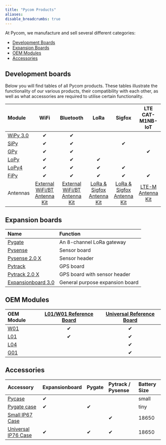 ```yaml
---
title: "Pycom Products"
aliases:
disable_breadcrumbs: true
---
```


At Pycom, we manufacture and sell several different categories:

* [Development Boards](#development-boards)
* [Expansion Boards](#expansion-boards)
* [OEM Modules](#oem-modules)
* [Accessories](#accessories)

## Development boards


Below you will find tables of all Pycom products. These tables illustrate the functionality of our various products, their compatibility with each other, as well as what accessories are required to utilise certain functionality.

| Module | WiFi | Bluetooth | LoRa | Sigfox | LTE CAT-M1NB-IoT |
| :--- | :---: | :---: | :---: | :---: | :---: |
| [WiPy 3.0](/datasheets/development/wipy3) | &#10004; | &#10004; |  |  |  |
| [SiPy](/datasheets/development/sipy) | &#10004; | &#10004; |  | &#10004; |  |
| [GPy](/datasheets/development/gpy) | &#10004; | &#10004; |  |  | &#10004; |
| [LoPy](/datasheets/development/lopy) | &#10004; | &#10004; | &#10004; |  |  |
| [LoPy4](/datasheets/development/lopy4) | &#10004; | &#10004; | &#10004; | &#10004; |  |
| [FiPy](/datasheets/development/fipy) | &#10004; | &#10004; | &#10004; | &#10004; | &#10004; |
| Antennas | [External WiFi/BT Antenna Kit](https://pycom.io/product/external-wifi-antenna/) | [External WiFi/BT Antenna Kit](https://pycom.io/product/external-wifi-antenna/) | [LoRa & Sigfox Antenna Kit](https://pycom.io/product/lora-antenna-kit/) | [LoRa & Sigfox Antenna Kit](https://pycom.io/product/lora-antenna-kit/) | [LTE-M Antenna Kit](https://pycom.io/product/lte-m-antenna-kit/) |

## Expansion boards
| Name | Function |
| :---  | :---  |
| [Pygate](/datasheets/expansionboards/pygate/) | An 8-channel LoRa gateway |
| [Pysense](/datasheets/expansionboards/pysense/) | Sensor board |
| [Pysense 2.0 X](/datasheets/expansionboards/pysense2/) | Sensor header |
| [Pytrack](/datasheets/expansionboards/pytrack/) | GPS board|
| [Pytrack 2.0 X](/datasheets/expansionboards/pytrack2/) | GPS board with sensor header |
| [Expansionboard 3.0](/datasheets/expansionboards/expansion3/) | General purpose expansion board |

## OEM Modules

| OEM Module | [L01/W01 Reference Board](/datasheets/oem/l01_reference) | [Universal Reference Board](/datasheets/oem/universal_reference) |
| :--- | :---: | :---: |
| [W01](/datasheets/oem/w01) | &#10004; | &#10004; |
| [L01](/datasheets/oem/l01) | &#10004; | &#10004; |
| [L04](/datasheets/oem/l04) |  | &#10004; |
| [G01](/datasheets/oem/g01) |  | &#10004; |


## Accessories

| Accessory | Expansionboard | Pygate | Pytrack / Pysense | Battery Size |
| :--- | :--- | :--- | :--- | :--- |
[Pycase](https://pycom.io/product/pycase-clear/) | &#10004; | | | small |
[Pygate case](https://pycom.io/product/pygate-case/) |  &#10004; | &#10004; | | tiny |
[Small IP67 Case](https://pycom.io/product/ip67-case-for-pysense-pytrack/) |  | | &#10004;| 18650 |
[Universal IP76 Case](https://pycom.io/product/universal-ip67-case/) |  &#10004; |  &#10004; | &#10004;| 18650 |
